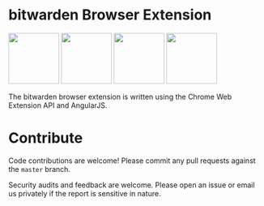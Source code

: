 # bitwarden Browser Extension

<a href="https://chrome.google.com/webstore/detail/bitwarden-free-password-m/nngceckbapebfimnlniiiahkandclblb" target="_blank"><img src="http://imgur.com/edRU9B3.png" width="100" height="100"></a> <a href="https://addons.mozilla.org/en-US/firefox/addon/bitwarden-password-manager/" target="_blank"><img src="http://imgur.com/JXP9jir.png" width="100" height="100"></a> <a href="#" target="_blank"><img src="http://imgur.com/YlINxBH.png" width="100" height="100"></a> <a href="#" target="_blank"><img src="http://imgur.com/nSJ9htU.png" width="100" height="100"></a>

The bitwarden browser extension is written using the Chrome Web Extension API and AngularJS.

# Contribute

Code contributions are welcome! Please commit any pull requests against the `master` branch.

Security audits and feedback are welcome. Please open an issue or email us privately if the report is sensitive in nature.
